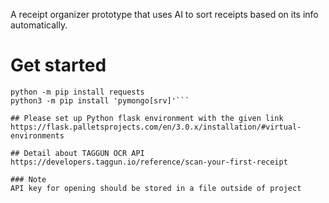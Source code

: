A receipt organizer prototype that uses AI to sort receipts based on its info automatically.

# Get started
```pip install google-cloud-storage flask requests-toolbelt pymongo
python -m pip install requests
python3 -m pip install 'pymongo[srv]'```

## Please set up Python flask environment with the given link
https://flask.palletsprojects.com/en/3.0.x/installation/#virtual-environments

## Detail about TAGGUN OCR API
https://developers.taggun.io/reference/scan-your-first-receipt

### Note
API key for opening should be stored in a file outside of project

